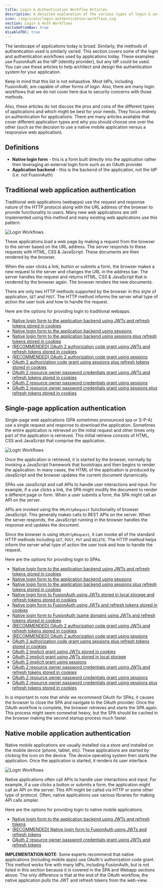 ```yaml
---
title: Login & Authentication Workflow Articles
description: A detailed explanation of the various types of login & authentication workflows used by applications.
icon: /img/icons/login-authentication-workflows.svg
section: Login & Auth Workflows
excludeFromNav: true
disableTOC: true
---
```


The landscape of applications today is broad. Similarly, the methods of authentication used is similarly varied. This section covers some of the login and authentication workflows used by applications today. These examples use FusionAuth as the IdP (identity provider), but any IdP could be used. You can use these articles to help architect and design the authentication system for your application.

Keep in mind that this list is not exhaustive. Most IdPs, including FusionAuth, are capable of other forms of login. Also, there are many login workflows that we do not cover here due to security concerns with those methods.

Also, these articles do not discuss the pros and cons of the different types of applications and which might be best for your needs. They focus entirely on authentication for applications. There are many articles available that cover different application types and why you should choose one over the other (such as the decision to use a native mobile application versus a responsive web application).

## Definitions

* **Native login form** - this is a form built directly into the application rather then leveraging an external login form such as an OAuth provider
* **Application backend** - this is the backend of the application, not the IdP (i.e. not FusionAuth)

## Traditional web application authentication

Traditional web applications (webapps) use the request and response nature of the HTTP protocol along with the URL address of the browser to provide functionality to users. Many new web applications are still implemented using this method and many existing web applications use this pattern.

![Login Workflows](/img/articles/login-authentication-workflows/login-type-get-post.png)

These applications load a web page by making a request from the browser to the server based on the URL address. The server responds to these requests with HTML, CSS & JavaScript. These documents are then rendered by the browser.

When the user clicks a link, button or submits a form, the browser makes a new request to the server and changes the URL in the address bar. The server handles the request and returns HTML, CSS & JavaScript that is rendered by the browser again. The browser renders the new documents.

There are only two HTTP methods supported by the browser in this style of application, `GET` and `POST`. The HTTP method informs the server what type of action the user took and how to handle the request.

Here are the options for providing login to traditional webapps.

* [Native login form to the application backend using JWTs and refresh tokens stored in cookies](/articles/login-authentication-workflows/webapp/native-login-form-to-application-backend-jwts-refresh-tokens-cookies)
* [Native login form to the application backend using sessions](/articles/login-authentication-workflows/webapp/native-login-form-to-application-backend-sessions)
* [Native login form to the application backend using sessions plus refresh tokens stored in cookies](/articles/login-authentication-workflows/webapp/native-login-form-to-application-backend-sessions-refresh-tokens-cookies)
* [(RECOMMENDED) OAuth 2 authorization code grant using JWTs and refresh tokens stored in cookies](/articles/login-authentication-workflows/webapp/oauth-authorization-code-grant-jwts-refresh-tokens-cookies)
* [(RECOMMENDED) OAuth 2 authorization code grant using sessions](/articles/login-authentication-workflows/webapp/oauth-authorization-code-grant-sessions)
* [OAuth 2 authorization code grant using sessions plus refresh tokens stored in cookies](/articles/login-authentication-workflows/webapp/oauth-authorization-code-grant-sessions-refresh-tokens-cookies)
* [OAuth 2 resource owner password credentials grant using JWTs and refresh tokens stored in cookies](/articles/login-authentication-workflows/webapp/oauth-resource-owner-password-credentials-grant-jwts-refresh-tokens-cookies)
* [OAuth 2 resource owner password credentials grant using sessions](/articles/login-authentication-workflows/webapp/oauth-resource-owner-password-credentials-grant-sessions)
* [OAuth 2 resource owner password credentials grant using sessions plus refresh tokens stored in cookies](/articles/login-authentication-workflows/webapp/oauth-resource-owner-password-credentials-grant-sessions-refresh-tokens-cookies)

## Single-page application authentication

Single-page web applications (SPA sometimes pronounced spa or S-P-A) use a single request and response to download the application. Sometimes the entire application is retrieved on the initial request and other times only part of the application is retrieved. This initial retrieve consists of HTML, CSS and JavaScript that comprise the application.

![Login Workflows](/img/articles/login-authentication-workflows/login-type-xmlhttprequest.png)

Once the application is retrieved, it is started by the browser, normally by invoking a JavaScript framework that bootstraps and then begins to render the application. In many cases, the HTML of the application is produced by JavaScript and the browser updates the current document dynamically.

SPAs use JavaScript and call APIs to handle user interactions and input. For example, if a use clicks a link, the SPA might modify the document to render a different page or form. When a user submits a form, the SPA might call an API on the server.

APIs are invoked using the `XMLHttpRequest` functionality of browser JavaScript. This generally makes calls to REST APIs on the server. When the server responds, the JavaScript running in the browser handles the response and updates the document.

Since the browser is using `XMLHttpRequest`, it can invoke all of the standard HTTP methods including `GET`, `POST`, `PUT` and `DELETE`. The HTTP method helps inform the server what type of action the user took and how to handle the request.

Here are the options for providing login to SPAs.

* [Native login form to the application backend using JWTs and refresh tokens stored in cookies](/articles/login-authentication-workflows/spa/native-login-form-to-application-backend-jwts-refresh-tokens-cookies)
* [Native login form to the application backend using sessions](/articles/login-authentication-workflows/spa/native-login-form-to-application-backend-sessions)
* [Native login form to the application backend using sessions plus refresh tokens stored in cookies](/articles/login-authentication-workflows/spa/native-login-form-to-application-backend-sessions-refresh-tokens-cookies)
* [Native login form to FusionAuth using JWTs stored in local storage and refresh tokens stored in cookies](/articles/login-authentication-workflows/spa/native-login-form-to-fusionauth-jwts-local-storage-refresh-tokens-cookies)
* [Native login form to FusionAuth using JWTs and refresh tokens stored in cookies](/articles/login-authentication-workflows/spa/native-login-form-to-fusionauth-jwts-refresh-tokens-cookies)
* [Native login form to FusionAuth (same domain) using JWTs and refresh tokens stored in cookies](/articles/login-authentication-workflows/spa/native-login-form-to-fusionauth-same-domain-jwts-refresh-tokens-cookies)
* [(RECOMMENDED) OAuth 2 authorization code grant using JWTs and refresh tokens stored in cookies](/articles/login-authentication-workflows/spa/oauth-authorization-code-grant-jwts-refresh-tokens-cookies)
* [(RECOMMENDED) OAuth 2 authorization code grant using sessions](/articles/login-authentication-workflows/spa/oauth-authorization-code-grant-sessions)
* [OAuth 2 authorization code grant using sessions plus refresh tokens stored in cookies](/articles/login-authentication-workflows/spa/oauth-authorization-code-grant-sessions-refresh-tokens-cookies)
* [OAuth 2 implicit grant using JWTs stored in cookies](/articles/login-authentication-workflows/spa/oauth-implicit-grant-jwts-cookies)
* [OAuth 2 implicit grant using JWTs stored in local storage](/articles/login-authentication-workflows/spa/oauth-implicit-grant-jwts-local-storage)
* [OAuth 2 implicit grant using sessions](/articles/login-authentication-workflows/spa/oauth-implicit-grant-sessions)
* [OAuth 2 resource owner password credentials grant using JWTs and refresh tokens stored in cookies](/articles/login-authentication-workflows/spa/oauth-resource-owner-password-credentials-grant-jwts-refresh-tokens-cookies)
* [OAuth 2 resource owner password credentials grant using sessions](/articles/login-authentication-workflows/spa/oauth-resource-owner-password-credentials-grant-sessions)
* [OAuth 2 resource owner password credentials grant using sessions plus refresh tokens stored in cookies](/articles/login-authentication-workflows/spa/oauth-resource-owner-password-credentials-grant-sessions-refresh-tokens-cookies)

In is important to note that while we recommend OAuth for SPAs, it causes the browser to close the SPA and navigate to the OAuth provider. Once the OAuth workflow is complete, the browser retrieves and starts the SPA again. This process might seem somewhat heavy, but the SPA should be cached in the browser making the second startup process much faster.

## Native mobile application authentication

Native mobile applications are usually installed via a store and installed on the mobile device (phone, tablet, etc). These applications are started by clicking the icon on the device. The device operating system then starts the application. Once the application is started, it renders its user interface.

![Login Workflows](/img/articles/login-authentication-workflows/login-type-native.png)

Native applications often call APIs to handle user interactions and input. For example, if a use clicks a button or submits a form, the application might call an API on the server. This API might be called via HTTP or some other type of protocol. Often, native applications use various libraries for making API calls simpler.

Here are the options for providing login to native mobile applications.

* [Native login form to the application backend using JWTs and refresh tokens](/articles/login-authentication-workflows/mobile/native-login-form-to-application-backend-jwts-refresh-tokens)
* [(RECOMMENDED) Native login form to FusionAuth using JWTs and refresh tokens](/articles/login-authentication-workflows/mobile/native-login-form-to-fusionauth-jwts-refresh-tokens)
* [OAuth 2 resource owner password credentials grant using JWTs and refresh tokens](/articles/login-authentication-workflows/mobile/oauth-resource-owner-password-credentials-grant-jwts-refresh-tokens)

**IMPLEMENTATION NOTE**: Some experts recommend that native applications (including mobile apps) use OAuth's authorization code grant. This method works fine with many IdPs, including FusionAuth, but is not listed in this section because it is covered in the SPA and Webapp sections above. The only difference is that at the end of the OAuth workflow, the native application pulls the JWT and refresh tokens from the web-view.
